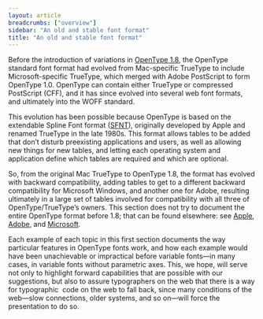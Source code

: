 ```yaml
---
layout: article
breadcrumbs: ["overview"]
sidebar: "An old and stable font format"
title: "An old and stable font format"
---
```

Before the introduction of variations in <a href="https://www.google.com/url?q=https://docs.microsoft.com/en-us/typography/opentype/spec/%23opentype-specification-version-180&amp;sa=D&amp;ust=1544726948053000">OpenType 1.8</a>, the OpenType standard font format had evolved from Mac-specific TrueType to include Microsoft-specific TrueType, which merged with Adobe PostScript to form OpenType 1.0. OpenType can contain either TrueType or compressed PostScript (CFF), and it has since evolved into several web font formats, and ultimately into the WOFF standard. 

This evolution has been possible because OpenType is based on the extendable Spline Font format (<a href="https://www.google.com/url?q=https://en.wikipedia.org/wiki/SFNT&amp;sa=D&amp;ust=1544726948054000">SFNT</a>), originally developed by Apple and renamed TrueType in the late 1980s. This format allows tables to be added that don’t disturb preexisting applications and users, as well as allowing new things for new tables, and letting each operating system and application define which tables are required and which are optional.

So, from the original Mac TrueType to OpenType 1.8, the format has evolved with backward compatibility, adding tables to get to a different backward compatibility for Microsoft Windows, and another one for Adobe, resulting ultimately in a large set of tables involved for compatibility with all three of OpenType/TrueType’s owners. This section does not try to document the entire OpenType format before 1.8; that can be found elsewhere: see <a href="https://www.google.com/url?q=https://developer.apple.com/fonts/TrueType-Reference-Manual/RM06/Chap6.html&amp;sa=D&amp;ust=1544726948056000">Apple</a>, <a href="https://www.google.com/url?q=https://www.adobe.com/products/type/opentype.html&amp;sa=D&amp;ust=1544726948056000">Adobe</a>, and <a href="https://www.google.com/url?q=https://docs.microsoft.com/en-us/typography/opentype/&amp;sa=D&amp;ust=1544726948056000">Microsoft</a>.

Each example of each topic in this first section documents the way particular features in OpenType fonts work, and how each example would have been unachievable or impractical before variable fonts—in many cases, in variable fonts without parametric axes. This, we hope, will serve not only to highlight forward capabilities that are possible with our suggestions, but also to assure typographers on the web that there is a way for typographic  code on the web to fall back, since many conditions of the web—slow connections, older systems, and so on—will force the presentation to do so.
